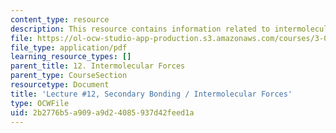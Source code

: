 ```yaml
---
content_type: resource
description: This resource contains information related to intermolecular forces.
file: https://ol-ocw-studio-app-production.s3.amazonaws.com/courses/3-091sc-introduction-to-solid-state-chemistry-fall-2010/2b2776b5a909a9d24085937d42feed1a_MIT3_091SCF09_lec12.pdf
file_type: application/pdf
learning_resource_types: []
parent_title: 12. Intermolecular Forces
parent_type: CourseSection
resourcetype: Document
title: 'Lecture #12, Secondary Bonding / Intermolecular Forces'
type: OCWFile
uid: 2b2776b5-a909-a9d2-4085-937d42feed1a
---
```

